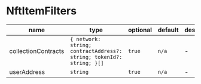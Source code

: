 
# NftItemFilters

| name | type | optional | default | description |
| - | - | - | - | - |
| collectionContracts | `{ network: string; contractAddress?: string; tokenId?: string; }[]` | `true` | `n/a` | - |
| userAddress | `string` | `true` | `n/a` | - |
